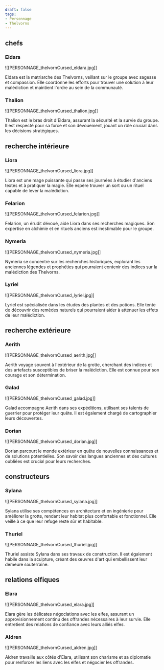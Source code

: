 ```yaml
---
draft: false
tags:
- Personnage
- Thelvorns
---
```


## chefs

### Eldara

![[PERSONNAGE_thelvornCursed_eldara.jpg]]

Eldara est la matriarche des Thelvorns, veillant sur le groupe avec sagesse et compassion. Elle coordonne les efforts pour trouver une solution à leur malédiction et maintient l'ordre au sein de la communauté. 

### Thalion

![[PERSONNAGE_thelvornCursed_thalion.jpg]]

Thalion est le bras droit d'Eldara, assurant la sécurité et la survie du groupe. Il est respecté pour sa force et son dévouement, jouant un rôle crucial dans les décisions stratégiques. 

## recherche intérieure

### Liora

![[PERSONNAGE_thelvornCursed_liora.jpg]]

Liora est une mage puissante qui passe ses journées à étudier d'anciens textes et à pratiquer la magie. Elle espère trouver un sort ou un rituel capable de lever la malédiction. 

### Felarion

![[PERSONNAGE_thelvornCursed_felarion.jpg]]

Felarion, un érudit dévoué, aide Liora dans ses recherches magiques. Son expertise en alchimie et en rituels anciens est inestimable pour le groupe.

### Nymeria

![[PERSONNAGE_thelvornCursed_nymeria.jpg]]

Nymeria se concentre sur les recherches historiques, explorant les anciennes légendes et prophéties qui pourraient contenir des indices sur la malédiction des Thelvorns. 

### Lyriel

![[PERSONNAGE_thelvornCursed_lyriel.jpg]]

Lyriel est spécialisée dans les études des plantes et des potions. Elle tente de découvrir des remèdes naturels qui pourraient aider à atténuer les effets de leur malédiction. 

## recherche extérieure

### Aerith

![[PERSONNAGE_thelvornCursed_aerith.jpg]]

Aerith voyage souvent à l'extérieur de la grotte, cherchant des indices et des artefacts susceptibles de briser la malédiction. Elle est connue pour son courage et son détermination. 

### Galad

![[PERSONNAGE_thelvornCursed_galad.jpg]]

Galad accompagne Aerith dans ses expéditions, utilisant ses talents de guerrier pour protéger leur quête. Il est également chargé de cartographier leurs découvertes. 

### Dorian

![[PERSONNAGE_thelvornCursed_dorian.jpg]]

Dorian parcourt le monde extérieur en quête de nouvelles connaissances et de solutions potentielles. Son savoir des langues anciennes et des cultures oubliées est crucial pour leurs recherches. 

## constructeurs

### Sylana

![[PERSONNAGE_thelvornCursed_sylana.jpg]]

Sylana utilise ses compétences en architecture et en ingénierie pour améliorer la grotte, rendant leur habitat plus confortable et fonctionnel. Elle veille à ce que leur refuge reste sûr et habitable. 

### Thuriel

![[PERSONNAGE_thelvornCursed_thuriel.jpg]]

Thuriel assiste Sylana dans ses travaux de construction. Il est également habile dans la sculpture, créant des œuvres d'art qui embellissent leur demeure souterraine. 

## relations elfiques

### Elara

![[PERSONNAGE_thelvornCursed_elara.jpg]]

Elara gère les délicates négociations avec les elfes, assurant un approvisionnement continu des offrandes nécessaires à leur survie. Elle entretient des relations de confiance avec leurs alliés elfes. 

### Aldren

![[PERSONNAGE_thelvornCursed_aldren.jpg]]

Aldren travaille aux côtés d'Elara, utilisant son charisme et sa diplomatie pour renforcer les liens avec les elfes et négocier les offrandes. 